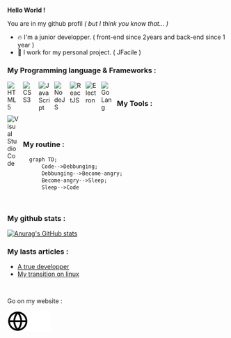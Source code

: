 **Hello World !**

You are in my github profil *( but I think you know that... )*

- 🔥 I'm a junior developper. ( front-end since 2years and back-end since 1 year )
- 🔖 I work for my personal project. ( JFacile )
 
### My Programming language & Frameworks :

<img align="left" alt="HTML5" width="26px" src="https://cdn.jsdelivr.net/gh/devicons/devicon/icons/html5/html5-original.svg" style="padding-right:10px;" /><img align="left" alt="CSS3" width="26px" src="https://cdn.jsdelivr.net/gh/devicons/devicon/icons/css3/css3-original.svg" style="padding-right:10px;" />
<img align="left" alt="JavaScript" width="26px" src="https://cdn.jsdelivr.net/gh/devicons/devicon/icons/javascript/javascript-original.svg" style="padding-right:10px;" /> 
<img align="left" alt="NodeJS" width="26px" src="https://cdn.jsdelivr.net/gh/devicons/devicon/icons/nodejs/nodejs-original.svg" style="padding-right:10px;" />
<img align="left" alt="ReactJS" width="26px" src="https://cdn.jsdelivr.net/gh/devicons/devicon/icons/react/react-original.svg" style="padding-right:10px;" /> 
<img align="left" alt="Electron" width="26px" src="https://cdn.jsdelivr.net/gh/devicons/devicon/icons/electron/electron-original.svg" style="padding-right:10px;" /> 
<img align="left" alt="GoLang" width="26px" src="https://cdn.jsdelivr.net/gh/devicons/devicon/icons/go/go-original.svg" style="padding-right:10px;" />
<br /> 
### My Tools :
<img align="left" alt="Visual Studio Code" width="26px" src="https://cdn.jsdelivr.net/gh/devicons/devicon/icons/vscode/vscode-original.svg" style="padding-right:10px;" />
<br /> 
<br />

### My routine :

```mermaid
  graph TD;
      Code-->Debbunging;
      Debbunging-->Become-angry;
      Become-angry-->Sleep;
      Sleep-->Code
```
<br />

### My github stats :

[![Anurag's GitHub stats](https://github-readme-stats.vercel.app/api?username=MaelDevFr&show_icons=true&hide_border=false&title_color=3B1F94f&icon_color=FFE500&bg_color=09131B&text_color=ffffff&border_color=0c1a25)](https://github.com/anuraghazra/github-readme-stats)
<br />

### My lasts articles :
- [A true developper](https://maeldev.fr/assets/articles/un-vrai-dev)
- [My transition on linux](https://maeldev.fr/assets/articles/transition-linux)
<br />

Go on my website :

[![img_contact](./img/globe-light.svg)](https://maeldev.fr#gh-light-mode-only)
[![img_contact](./img/globe-dark.svg)](https://maeldev.fr#gh-dark-mode-only)
